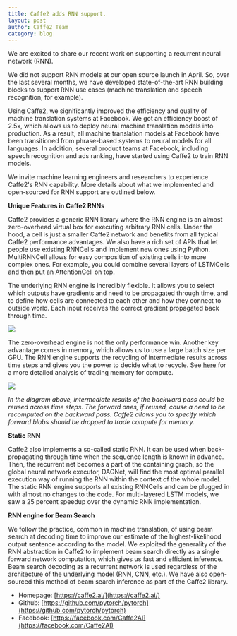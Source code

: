 ```yaml
---
title: Caffe2 adds RNN support. 
layout: post
author: Caffe2 Team
category: blog
---
```


We are excited to share our recent work on supporting a recurrent neural network (RNN).

We did not support RNN models at our open source launch in April. So, over the last several months, we have developed state-of-the-art RNN building blocks to support RNN use cases (machine translation and speech recognition, for example). 

Using Caffe2, we significantly improved the efficiency and quality of machine translation systems at Facebook. We got an efficiency boost of 2.5x, which allows us to deploy neural machine translation models into production. As a result, all machine translation models at Facebook have been transitioned from phrase-based systems to neural models for all languages. In addition, several product teams at Facebook, including speech recognition and ads ranking, have started using Caffe2 to train RNN models.

We invite machine learning engineers and researchers to experience Caffe2's RNN capability. More details about what we implemented and open-sourced for RNN support are outlined below.


<!--truncate-->

**Unique Features in Caffe2 RNNs**

Caffe2 provides a generic RNN library where the RNN engine is an almost zero-overhead virtual box for executing arbitrary RNN cells. Under the hood, a cell is just a smaller Caffe2 network and benefits from all typical Caffe2 performance advantages. We also have a rich set of APIs that let people use existing RNNCells and  implement new ones using Python. MultiRNNCell allows for easy composition of existing cells into more complex ones. For example, you could combine several layers of LSTMCells and then put an AttentionCell on top. 

The underlying RNN engine is incredibly flexible. It allows you to select which outputs have gradients and need to be propagated through time, and to define how cells are connected to each other and how they connect to outside world. Each input receives the correct gradient propagated back through time. 

![](/static/images/RNN-zero-overhead.png)

The zero-overhead engine is not the only performance win. Another key advantage comes in memory, which allows us to use a large batch size per GPU. The RNN engine supports the recycling of intermediate results across time steps and gives you the power to decide what to recycle. See [here](https://arxiv.org/abs/1606.03401) for a more detailed analysis of trading memory for compute.  

![](/static/images/RNN-blobs-recycling.png)

*In the diagram above, intermediate results of the backward pass could be reused across time steps. The forward ones, if reused, cause a need to be recomputed on the backward pass. Caffe2 allows you to specify which forward blobs should be dropped to trade compute for memory.*

**Static RNN**

Caffe2 also implements a so-called static RNN. It can be used when back-propagating through time when the sequence length is known in advance. Then, the recurrent net becomes a part of the containing graph, so the global neural network executor, DAGNet, will find the most optimal parallel execution way of running the RNN within the context of the whole model. The static RNN engine supports all existing RNNCells and can be plugged in with almost no changes to the code. For multi-layered LSTM models, we saw a 25 percent speedup over the dynamic RNN implementation.


**RNN engine for Beam Search**

We follow the practice, common in machine translation, of using beam search at decoding time to improve our estimate of the highest-likelihood output sentence according to the model. We exploited the generality of the RNN abstraction in Caffe2 to implement beam search directly as a single forward network computation, which gives us fast and efficient inference. Beam search decoding as a recurrent network is used regardless of the architecture of the underlying model (RNN, CNN, etc.). We have also open-sourced this method of beam search inference as part of the Caffe2 library.


* Homepage: [https://caffe2.ai/](https://caffe2.ai/)
* Github: [https://github.com/pytorch/pytorch](https://github.com/pytorch/pytorch)
* Facebook: [https://facebook.com/Caffe2AI](https://facebook.com/Caffe2AI)

